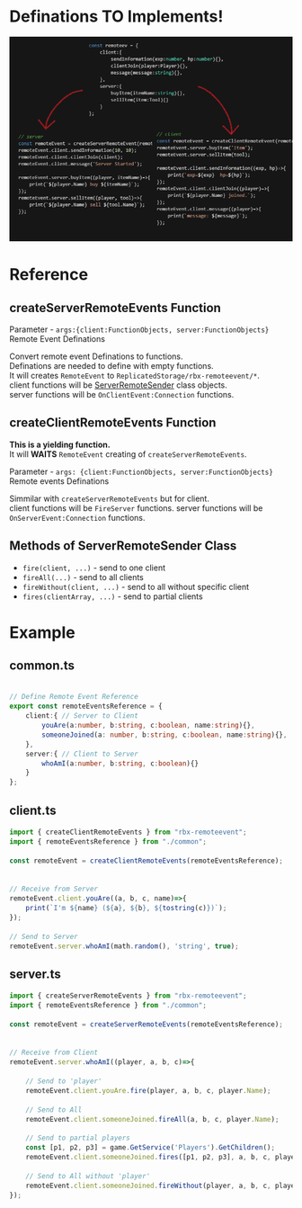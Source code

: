 

# Definations TO Implements!
![Definations TO Implements!](readme-image/first.png)

# Reference

## createServerRemoteEvents Function
Parameter - `args:{client:FunctionObjects, server:FunctionObjects}`  
Remote Event Definations

Convert remote event Definations to functions.  
Definations are needed to define with empty functions.  
It will creates `RemoteEvent` to `ReplicatedStorage/rbx-remoteevent/*`.  
client functions will be [ServerRemoteSender](#methods-of-serverremotesender-class) class objects.  
server functions will be `OnClientEvent:Connection` functions.  

## createClientRemoteEvents Function
**This is a yielding function.**  
It will **WAITS** `RemoteEvent` creating of `createServerRemoteEvents`.  

Parameter - `args: {client:FunctionObjects, server:FunctionObjects}`  
Remote events Definations

Simmilar with `createServerRemoteEvents` but for client.  
client functions will be `FireServer` functions.
server functions will be `OnServerEvent:Connection` functions.

## Methods of ServerRemoteSender Class
* `fire(client, ...)` - send to one client  
* `fireAll(...)` - send to all clients  
* `fireWithout(client, ...)` - send to all without specific client  
* `fires(clientArray, ...)` - send to partial clients  

# Example
## common.ts
```typescript

// Define Remote Event Reference
export const remoteEventsReference = {
    client:{ // Server to Client
        youAre(a:number, b:string, c:boolean, name:string){},
        someoneJoined(a: number, b:string, c:boolean, name:string){},
    },
    server:{ // Client to Server
        whoAmI(a:number, b:string, c:boolean){}
    }
};

```

## client.ts
```typescript
import { createClientRemoteEvents } from "rbx-remoteevent";
import { remoteEventsReference } from "./common";

const remoteEvent = createClientRemoteEvents(remoteEventsReference);


// Receive from Server
remoteEvent.client.youAre((a, b, c, name)=>{
    print(`I'm ${name} (${a}, ${b}, ${tostring(c)})`);
});

// Send to Server
remoteEvent.server.whoAmI(math.random(), 'string', true);

```

## server.ts
```typescript
import { createServerRemoteEvents } from "rbx-remoteevent";
import { remoteEventsReference } from "./common";

const remoteEvent = createServerRemoteEvents(remoteEventsReference);


// Receive from Client
remoteEvent.server.whoAmI((player, a, b, c)=>{

    // Send to 'player'
    remoteEvent.client.youAre.fire(player, a, b, c, player.Name);

    // Send to All
    remoteEvent.client.someoneJoined.fireAll(a, b, c, player.Name);

    // Send to partial players
    const [p1, p2, p3] = game.GetService('Players').GetChildren();
    remoteEvent.client.someoneJoined.fires([p1, p2, p3], a, b, c, player.Name);

    // Send to All without 'player'
    remoteEvent.client.someoneJoined.fireWithout(player, a, b, c, player.Name);
});
```